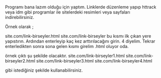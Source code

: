 Programı bana lazım olduğu için yaptım. Linklerde düzenleme yapıp httrack veya idm gibi programlar ile sitelerdeki resimleri veya sayfaları indirebilirsiniz.

Örnek olarak ;

site.com/link-birseyler.html site.com/link-birseyler bu kısmı ilk çıkan yere yapıstırın. Ardından enterleyip kaç kez arttırılacağını girin. 4 diyelim. Tekrar enterledikten sonra sona gelen kısmı girelim .html oluyor oda.

örnek çıktı şu şekilde olacaktır. 
site.com/link-birseyler1.html 
site.com/link-birseyler2.html 
site.com/link-birseyler3.html 
site.com/link-birseyler4.html

gibi istediğiniz şekilde kullanabilirsiniz. 

